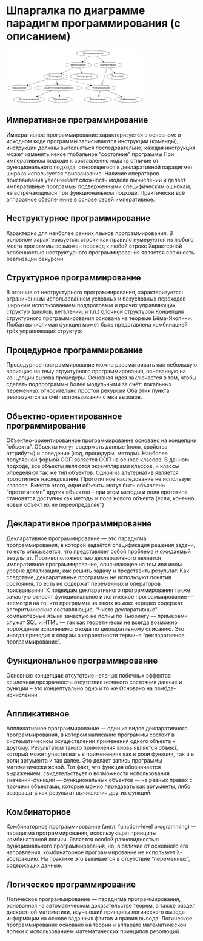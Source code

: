 Шпаргалка по диаграмме парадигм программирования (с описанием)
==============================================================================================

![paradigms](img/paradigms.jpg)

Императивное программирование
-----------------------------

Императивное программирование характеризуется в основном: в исходном коде программы записываются инструкции (команды); инструкции должны выполняться последовательно; каждая инструкция может изменять некое глобальное “состояние” программы При императивном подходе к составлению кода (в отличие от функционального подхода, относящегося к декларативной парадигме) широко используется присваивание. Наличие операторов присваивания увеличивает сложность модели вычислений и делает императивные программы подверженными специфическим ошибкам, не встречающимся при функциональном подходе. Практически всё аппаратное обеспечение в основе своей императивное.

Неструктурное программирование
------------------------------

Характерно для наиболее ранних языков программирования. В основном характеризуется: строки как правило нумеруются из любого места программы возможен переход к любой строке Характерной особенностью неструктурного программирования является сложность реализации рекурсии.

Структурное программирование
----------------------------

В отличие от неструктурного программирования, характеризуется: ограниченным использованием условных и безусловных переходов широким использованием подпрограмм и прочих управляющих структур (циклов, ветвлений, и т.п.) блочной структурой Концепция структурного программирования основана на теореме Бёма-Якопини: Любая вычислимая функция может быть представлена комбинацией трёх управляющих структур:

Процедурное программирование
----------------------------

Процедурное программирование можно рассматривать как небольшую вариацию на тему структурного программирования, основанную на концепции вызова процедуры. Основная идея заключается в том, чтобы сделать подпрограммы более модульными за счёт: локальных переменных относительно простой рекурсии Оба этих пункта реализуются за счёт использования стека вызовов.

Объектно-ориентированное программирование
-----------------------------------------

Объектно-ориентированное программирование основано на концепции “объекта”. Объекты могут содержать данные (поля, свойства, аттрибуты) и поведение (код, процедуры, методы). Наиболее популярной формой ООП является ООП на основе классов. В данном подходе, все объекты являются экземплярами классов, и классы определяют так же тип объектов. Одной из альтернатив является прототипное наследование. Прототипное наследование не использует классов. Вместо этого, одни объекты могут быть объявлены “прототипами” других объектов – при этом методы и поля прототипа становятся доступны как методы и поля нового объекта (если, конечно, новый объект их не переопределяет)

Декларативное программирование
------------------------------

Декларативное программирование — это парадигма программирования, в которой задаётся спецификация решения задачи, то есть описывается, что представляет собой проблема и ожидаемый результат. Противоположностью декларативного является императивное программирование, описывающее на том или ином уровне детализации, как решить задачу и представить результат. Как следствие, декларативные программы не используют понятия состояния, то есть не содержат переменных и операторов присваивания. К подвидам декларативного программирования также зачастую относят функциональное и логическое программирование — несмотря на то, что программы на таких языках нередко содержат алгоритмические составляющие. “Чисто декларативные” компьютерные языки зачастую не полны по Тьюрингу — примерами служат SQL и HTML — так как теоретически не всегда возможно порождение исполняемого кода по декларативному описанию. Это иногда приводит к спорам о корректности термина “декларативное программирование”.

Функциональное программирование
-------------------------------

Основные концепции: отсутствие неявных побочных эффектов ссылочная прозрачность отсутствие неявного состояния данные и функции – это концептуально одно и то же Основано на лямбда-исчислении

Аппликативное
-------------

Аппликативное программирование — один из видов декларативного программирования, в котором написание программы состоит в систематическом осуществлении применения одного объекта к другому. Результатом такого применения вновь является объект, который может участвовать в применениях как в роли функции, так и в роли аргумента и так далее. Это делает запись программы математически ясной. Тот факт, что функция обозначается выражением, свидетельствует о возможности использования значений-функций — функциональных объектов — на равных правах с прочими объектами, которые можно передавать как аргументы, либо возвращать как результат вычисления других функций.

Комбинаторное
-------------

Комбинаторное программирование (англ. function-level programming) — парадигма программирования, использующая принципы комбинаторной логики. Является особой разновидностью функционального программирования, но, в отличие от основного его направления, комбинаторное программирование не использует λ-абстракцию. На практике это выливается в отсутствие “переменных”, содержащих данные.

Логическое программирование
---------------------------

Логическое программирование — парадигма программирования, основанная на автоматическом доказательстве теорем, а также раздел дискретной математики, изучающий принципы логического вывода информации на основе заданных фактов и правил вывода. Логическое программирование основано на теории и аппарате математической логики с использованием математических принципов резолюций.
